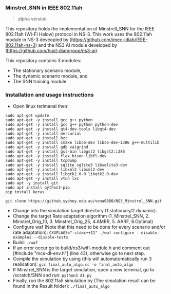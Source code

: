 ### Minstrel_SNN in IEEE 802.11ah
> alpha version

This repository holds the implementation of Minstrell_SNN for the IEEE 802.11ah (Wi-Fi Halow) protocol in NS-3. This work uses the 802.11ah module in NS-3 deveopled by (https://github.com/imec-idlab/IEEE-802.11ah-ns-3) and the NS3 AI module developed by (https://github.com/hust-diangroup/ns3-ai).

This repository contains 3 modules:
* The stationary scenario module,
* The dynamic scenario module, and
* The SNN training module.

### Installation and usage instructions ###

* Open linux terimanal then:
```
sudo apt-get update
sudo apt-get -y install gcc g++ python
sudo apt-get -y install gcc g++ python python-dev
sudo apt-get -y install qt4-dev-tools libqt4-dev
sudo apt-get -y install mercurial
sudo apt-get -y install bzr
sudo apt-get -y install cmake libc6-dev libc6-dev-i386 g++-multilib
sudo apt-get -y install gdb valgrind
sudo apt-get -y install gsl-bin libgsl2 libgsl2:i386
sudo apt-get -y install flex bison libfl-dev
sudo apt-get -y install tcpdump
sudo apt-get -y install sqlite sqlite3 libsqlite3-dev
sudo apt-get -y install libxml2 libxml2-dev
sudo apt-get -y install libgtk2.0-0 libgtk2.0-dev
sudo apt-get -y install vtun lxc
sudo apt -y install git
sudo apt install python3-pip
pip install keras

git clone https://github.sydney.edu.au/vona0880/NS3_Minstrel_SNN.git
```

* Change into the simulation target directory (1.stationary/2.dynamic).
* Change the target Rate adaptation algorithm (1. Minstrel_SNN, 2. Minstrel_Orig_10, 3. Minstrel_Orig_25, 4.AMRR, 5. AARF, 6.Optimal)
* Configure waf (Note that this need to be done for every scenario and/or rate adaptation):
`CXXFLAGS="-std=c++11" ./waf configure --disable-examples --disable-tests`
* Build:
`./waf`
* If an error occur go to build/ns3/wifi-module.h and comment out [#include "mcs-dl-env.h"] (line 43), otherwise go to next step.
* Compile the simulation by using (this will automatomatically run 3 realisation):
`gcc final_auto_algo.cc -o final_auto_algo`
* If Minstrel_SNN is the target simulation, open a new terminal, go to /scratch/SNN and run:
`python3 AI.py`
* Finally, run the 802.11ah simulation by (The simulation result can be found in the Result folder):
`./final_auto_algo`

  
